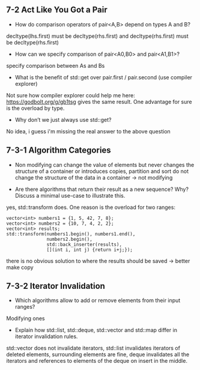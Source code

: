## 7-2 Act Like You Got a Pair

- How do comparison operators of pair<A,B> depend on types A and B?

decltype(lhs.first) must be decltype(rhs.first) and decltype(rhs.first) must be decltype(rhs.first)

- How can we specify comparison of pair<A0,B0> and pair<A1,B1>?

specify comparison between As and Bs

- What is the benefit of std::get over pair.first / pair.second
(use compiler explorer)

Not sure how compiler explorer could help me here: https://godbolt.org/g/gb1tsg gives the same result.
One advantage for sure is the overload by type.

- Why don’t we just always use std::get?

No idea, i guess i'm missing the real answer to the above question

## 7-3-1 Algorithm Categories

- Non modifying can change the value of elements but never changes the structure of a container or introduces copies,
  partition and sort do not change the structure of the data in a container -> not modifying

- Are there algorithms that return their result as a new sequence? Why? Discuss a minimal use-case to illustrate this.

yes, std::transform does. One reason is the overload for two ranges:

```
vector<int> numbers1 = {1, 5, 42, 7, 8};
vector<int> numbers2 = {10, 7, 4, 2, 2};
vector<int> results;
std::transform(numbers1.begin(), numbers1.end(),
               numbers2.begin(),
               std::back_inserter(results),
               [](int i, int j) {return i+j;});
```

there is no obvious solution to where the results should be saved -> better make copy

## 7-3-2 Iterator Invalidation

- Which algorithms allow to add or remove elements from their input ranges?

Modifying ones

- Explain how std::list, std::deque, std::vector and std::map differ in iterator invalidation rules.

std::vector does not invalidate iterators, std::list invalidates iterators of deleted elements, surrounding elements are fine,
deque invalidates all the iterators and references to elements of the deque on insert in the middle.
